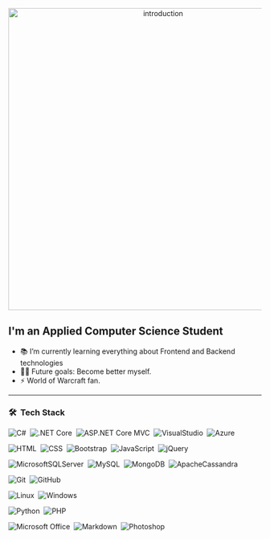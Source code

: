 <p align="center">
  <img src="https://media.giphy.com/media/ql0QnD1GnP75Zy3isr/giphy.gif" width="600px" alt="introduction"/>
</p>

## I'm an Applied Computer Science Student

- 📚 I’m currently learning everything about Frontend and Backend technologies
- 💪🏼 Future goals: Become better myself.
- ⚡ World of Warcraft fan.
---


### 🛠 &nbsp;Tech Stack

![C#](https://img.shields.io/badge/-C%23-05122A?style=flat&logo=c-sharp)&nbsp;
![.NET Core](https://img.shields.io/badge/-.NET_Core-05122A?style=flat&logo=dotnet)&nbsp;
![ASP.NET Core MVC](https://img.shields.io/badge/-ASP.NET_Core_MVC-05122A?style=flat&logo=dotnet)&nbsp;
![VisualStudio](https://img.shields.io/badge/-Visual%20Studio-05122A?style=flat&logo=visualstudio)&nbsp;
![Azure](https://img.shields.io/badge/-Azure-05122A?style=flat&logo=azuredevops)

![HTML](https://img.shields.io/badge/-HTML-05122A?style=flat&logo=HTML5)&nbsp;
![CSS](https://img.shields.io/badge/-CSS-05122A?style=flat&logo=CSS3&logoColor=1572B6)&nbsp;
![Bootstrap](https://img.shields.io/badge/-Bootstrap-05122A?style=flat&logo=bootstrap&logoColor=563D7C)&nbsp;
![JavaScript](https://img.shields.io/badge/-JavaScript-05122A?style=flat&logo=javascript)&nbsp;
![jQuery](https://img.shields.io/badge/-jQuery-05122A?style=flat&logo=jquery)

![MicrosoftSQLServer](https://img.shields.io/badge/-Microsoft%20SQL%20Sever-05122A?style=flat&logo=microsoft%20sql%20server)&nbsp;
![MySQL](https://img.shields.io/badge/-MySQL-05122A?style=flat&logo=mysql)&nbsp;
![MongoDB](https://img.shields.io/badge/-mongodb-05122A?style=flat&logo=mongodb)&nbsp;
![ApacheCassandra](https://img.shields.io/badge/-cassandra-05122A?style=flat&logo=apache-cassandra)

![Git](https://img.shields.io/badge/-Git-05122A?style=flat&logo=git)&nbsp;
![GitHub](https://img.shields.io/badge/-GitHub-05122A?style=flat&logo=github)

![Linux](https://img.shields.io/badge/-Linux-05122A?style=flat&logo=linux)&nbsp;
![Windows](https://img.shields.io/badge/-Windows-05122A?style=flat&logo=windows)

![Python](https://img.shields.io/badge/-Python-05122A?style=flat&logo=python)&nbsp;
![PHP](https://img.shields.io/badge/-PHP-05122A?style=flat&logo=php)

![Microsoft Office](https://img.shields.io/badge/-Microsoft_Office-05122A?style=flat&logo=microsoft-office)&nbsp;
![Markdown](https://img.shields.io/badge/-Markdown-05122A?style=flat&logo=markdown)&nbsp;
![Photoshop](https://img.shields.io/badge/-Photoshop-05122A?style=flat&logo=adobe-photoshop)


